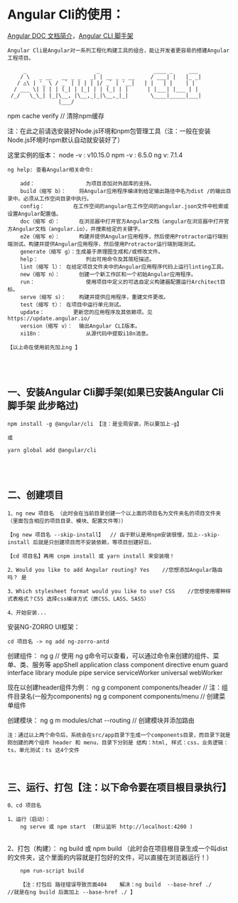 # Angular Cli的使用：

[Angular DOC 文档简介](https://angular.io/docs)，[Angular CLI 脚手架](https://angular.io/guide/cli-builder)

	Angular Cli是Angular对一系列工程化构建工具的组合，能让开发者更容易的搭建Angular工程项目。
```
     _                      _                 ____ _     ___
    / \   _ __   __ _ _   _| | __ _ _ __     / ___| |   |_ _|
   / △\ | '_ \ / _` | | | | |/ _` | '__|   | |   | |    | |
  / ___ \| | | | (_| | |_| | | (_| | |      | |___| |___ | |
 /_/   \_\_| |_|\__, |\__,_|_|\__,_|_|       \____|_____|___|
                |___/
```

npm cache verify    // 清除npm缓存

注：在此之前请选安装好Node.js环境和npm包管理工具（注：一般在安装Node.js环境时npm默认自动就安装好了）

这里实例的版本：
	node -v : v10.15.0
	npm -v : 6.5.0
	ng v: 7.1.4
	
	ng help: 查看Angular相关命令:
	
		add：				为项目添加对外部库的支持。
	  	build（缩写 b）：	将Angular应用程序编译到给定输出路径中名为dist /的输出目录中。必须从工作空间目录中执行。
	  	config：			在工作空间的angular在工作空间的angular.json文件中检索或设置Angular配置值。
	  	doc（缩写 d）：		在浏览器中打开官方Angular文档（angular在浏览器中打开官方Angular文档（angular.io），并搜索给定的关键字。
	  	e2e（缩写 e）：		构建并提供Angular应用程序，然后使用Protractor运行端到端测试。构建并提供Angular应用程序，然后使用Protractor运行端到端测试。
	  	generate（缩写 g）：生成基于原理图生成和/或修改文件。
	  	help：				列出可用命令及其简短描述。
	  	lint（缩写 l）：	在给定项目文件夹中的Angular应用程序代码上运行linting工具。
	  	new（缩写 n）：		创建一个新工作区和一个初始Angular应用程序。
	  	run：				使用项目中定义的可选自定义构建器配置运行Architect目标。
	  	serve（缩写 s）：	构建并提供应用程序，重建文件更改。
	  	test（缩写 t）：	在项目中运行单元测试。
	  	update：			更新您的应用程序及其依赖项。见https://update.angular.io/
	  	version（缩写 v）：	输出Angular CLI版本。
	  	xi18n：				从源代码中提取i18n消息。
	
	【以上命在使用前先加上ng 】


​	
​	
## 一、安装Angular Cli脚手架(如果已安装Angular Cli脚手架 此步略过)

	npm install -g @angular/cli 【注：是全局安装，所以要加上-g】
	
	或
	
	yarn global add @angular/cli


​	
​	
## 二、创建项目
	1、ng new 项目名 （此时会在当前目录创建一个以上面的项目名为文件夹名的项目文件夹（里面包含相应的项目目录、模块、配置文件等））
	
	【ng new 项目名 --skip-install】  // 由于默认是用npm安装很慢，加上--skip-install 后就是只创建项目而不安装依赖，等项目创建好后，
	
	【cd 项目名】再用 cnpm install 或 yarn install 来安装哦！
	
	2、Would you like to add Angular routing? Yes	//您想添加Angular路由吗？ 是
	
	3、Which stylesheet format would you like to use? CSS	//您想使用哪种样式表格式？CSS 选择css编译方式（原CSS、LASS、SASS）
	
	4、开始安装...

安装NG-ZORRO UI框架：

	cd 项目名 -> ng add ng-zorro-antd

创建组件：
	ng g			// 使用 ng g命令可以查看，可以通过命令来创建的组件、菜单、类、服务等
		appShell
		application
		class
		component
		directive
		enum
		guard
		interface
		library
		module
		pipe
		service
		serviceWorker
		universal
		webWorker

现在以创建header组件为例：
		ng g component components/header 			// 注：组件目录名(一般为components)
		ng g component components/menu				// 创建菜单组件
		
		
创建模块：
		ng g m modules/chat --routing               // 创建模块并添加路由


	注：通过以上两个命令后，系统会在src/app目录下生成一个components目录，而目录下就是刚创建的两个组件 header 和 menu，目录下分别是 结构：html, 样式：css，业务逻辑：ts，单元测试：ts 这4个文件


​	
## 三、运行、打包【注：以下命令要在项目根目录执行】
	0、cd 项目名
	
	1、运行（启动）：
		ng serve 或 npm start  (默认监听 http://localhost:4200 )


​	
	2、打包（构建）：
		ng build 或 npm build （此时会在项目根目录生成一个叫dist的文件夹，这个里面的内容就是打包好的文件，可以直接在浏览器运行！）
		
		npm run-script build
	
		【注：打包后 路径错误导致页面404    解决：ng build  --base-href ./     //就是在ng build 后面加上 --base-href ./ 】


​	


​	
​	
​	
​	
​	
​	
​	
​	
​	
​	
​	
​	
​	
​	 